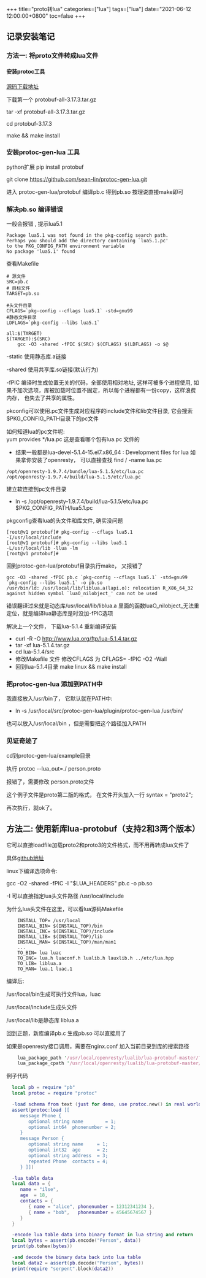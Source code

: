 +++
title="proto转lua"
categories=["lua"] 
tags=["lua"] 
date="2021-06-12 12:00:00+0800"
toc=false
+++

## 记录安装笔记

### 方法一:  将proto文件转成lua文件
#### 安装protoc工具

[源码下载地址](https://github.com/protocolbuffers/protobuf/releases)

下载第一个 protobuf-all-3.17.3.tar.gz

tar -xf  protobuf-all-3.17.3.tar.gz

cd  protobuf-3.17.3

make && make install


### 安装protoc-gen-lua 工具

python扩展 pip install protobuf 

git clone https://github.com/sean-lin/protoc-gen-lua.git

进入 protoc-gen-lua/protobuf  编译pb.c 得到pb.so  按理说直接make即可


### 解决pb.so 编译错误

一般会报错 , 提示lua5.1
```
Package lua5.1 was not found in the pkg-config search path.
Perhaps you should add the directory containing `lua5.1.pc'
to the PKG_CONFIG_PATH environment variable
No package 'lua5.1' found
```

查看Makefile

```
# 源文件
SRC=pb.c 
# 目标文件
TARGET=pb.so

#头文件目录
CFLAGS=`pkg-config --cflags lua5.1` -std=gnu99
#静态文件目录
LDFLAGS=`pkg-config --libs lua5.1`

all:$(TARGET)
$(TARGET):$(SRC)
    gcc -O3 -shared -fPIC $(SRC) $(CFLAGS) $(LDFLAGS) -o $@
```

-static 使用静态库.a链接

-shared 使用共享库.so链接(默认行为)

-fPIC 编译时生成位置无关的代码，全部使用相对地址, 这样可被多个进程使用, 如果不加次选项，库被加载时位置不固定，所以每个进程都有一份copy，这样浪费内存， 也失去了共享的属性。

pkconfig可以使用.pc文件生成对应程序的include文件和lib文件目录, 它会搜索$PKG_CONFIG_PATH目录下的pc文件

如何知道lua的pc文件呢:   
yum provides \*/lua.pc 这是查看哪个包有lua.pc 文件的
* 结果一般都是lua-devel-5.1.4-15.el7.x86_64 : Development files for lua
如果拿你安装了openresty， 可以直接查找
find / -name lua.pc 
```
/opt/openresty-1.9.7.4/bundle/lua-5.1.5/etc/lua.pc
/opt/openresty-1.9.7.4/build/lua-5.1.5/etc/lua.pc
```

建立软连接到pc文件目录
- ln -s /opt/openresty-1.9.7.4/build/lua-5.1.5/etc/lua.pc $PKG_CONFIG_PATH/lua5.1.pc

pkgconfig查看lua的头文件和库文件, 确实没问题

```
[root@v1 protobuf]# pkg-config --cflags lua5.1
-I/usr/local/include  
[root@v1 protobuf]# pkg-config --libs lua5.1
-L/usr/local/lib -llua -lm  
[root@v1 protobuf]# 
```

回到protoc-gen-lua/protobuf目录执行make， 又报错了

```
gcc -O3 -shared -fPIC pb.c `pkg-config --cflags lua5.1` -std=gnu99 `pkg-config --libs lua5.1` -o pb.so
/usr/bin/ld: /usr/local/lib/liblua.a(lapi.o): relocation R_X86_64_32 against hidden symbol `luaO_nilobject_' can not be used 
```
错误翻译过来就是动态库/usr/local/lib/liblua.a 里面的函数luaO_nilobject_无法重定位，就是编译lua静态库是时没加-fPIC选项

解决上一个文件， 下载lua-5.1.4 重新编译安装
- curl -R -O http://www.lua.org/ftp/lua-5.1.4.tar.gz
- tar -xf lua-5.1.4.tar.gz
- cd lua-5.1.4/src
- 修改Makefile 文件 修改CFLAGS 为 CFLAGS= -fPIC -O2 -Wall
- 回到lua-5.1.4目录  make linux && make install


### 把protoc-gen-lua 添加到PATH中

我直接放入/usr/bin了， 它默认就在PATH中:
- ln -s /usr/local/src/protoc-gen-lua/plugin/protoc-gen-lua   /usr/bin/

也可以放入/usr/local/bin ，但是需要把这个路径加入PATH

### 见证奇迹了

cd到protoc-gen-lua/example目录

执行 protoc --lua_out=./ person.proto 

报错了，需要修改 person.proto文件

这个例子文件是proto第二版的格式， 在文件开头加入一行 syntax = "proto2";

再次执行，就ok了。


## 方法二: 使用新库lua-protobuf（支持2和3两个版本）

它可以直接loadfile加载proto2和proto3的文件格式，而不用再转成lua文件了

具体[github地址](https://github.com/starwing/lua-protobuf)

linux下编译选项命令:

gcc -O2 -shared -fPIC -I "$LUA_HEADERS" pb.c -o pb.so

-I 可以直接指定lua头文件路径 /usr/local/include

为什么lua头文件在这里，可以看lua源码Makefile 
```
	INSTALL_TOP= /usr/local
	INSTALL_BIN= $(INSTALL_TOP)/bin
	INSTALL_INC= $(INSTALL_TOP)/include
	INSTALL_LIB= $(INSTALL_TOP)/lib
	INSTALL_MAN= $(INSTALL_TOP)/man/man1
	...
	TO_BIN= lua luac
	TO_INC= lua.h luaconf.h lualib.h lauxlib.h ../etc/lua.hpp
	TO_LIB= liblua.a
	TO_MAN= lua.1 luac.1
```
编译后:

/usr/local/bin生成可执行文件lua，luac

/usr/local/include生成头文件

/usr/local/lib是静态库 liblua.a

回到正题，新库编译pb.c 生成pb.so 可以直接用了

如果是openresty接口调用，需要在nginx.conf 加入当前目录到库的搜索路径
```perl
	lua_package_path '/usr/local/openresty/lualib/lua-protobuf-master/?.lua;;';
	lua_package_cpath '/usr/local/openresty/lualib/lua-protobuf-master/?.so;;';
```

例子代码
```lua
  local pb = require "pb"
  local protoc = require "protoc"

  -load schema from text (just for demo, use protoc.new() in real world)
  assert(protoc:load [[
     message Phone {
        optional string name        = 1;
        optional int64  phonenumber = 2;
     }
     message Person {
        optional string name     = 1;
        optional int32  age      = 2;
        optional string address  = 3;
        repeated Phone  contacts = 4;
     } ]])

  -lua table data
  local data = {
     name = "ilse",
     age  = 18,
     contacts = {
        { name = "alice", phonenumber = 12312341234 },
        { name = "bob",   phonenumber = 45645674567 }
     }
  }

  -encode lua table data into binary format in lua string and return
  local bytes = assert(pb.encode("Person", data))
  print(pb.tohex(bytes))

  -and decode the binary data back into lua table
  local data2 = assert(pb.decode("Person", bytes))
  print(require "serpent".block(data2))
  ```
